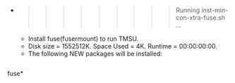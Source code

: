 * >>>>>>>>> Running inst-min-con-xtra-fuse.sh ...
  * Install fuse(fusermount) to run TMSU.
  * Disk size = 1552512K. Space Used = 4K. Runtime = 00:00:00:00.
  * The following NEW packages will be installed:
  ```bash
fuse*
  ```
